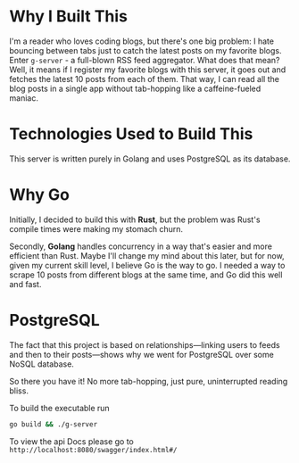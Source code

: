 # Why I Built This  

I'm a reader who loves coding blogs, but there's one big problem: I hate bouncing between tabs just to catch the latest posts on my favorite blogs. Enter `g-server` - a full-blown RSS feed aggregator. What does that mean? Well, it means if I register my favorite blogs with this server, it goes out and fetches the latest 10 posts from each of them. That way, I can read all the blog posts in a single app without tab-hopping like a caffeine-fueled maniac.

# Technologies Used to Build This

This server is written purely in Golang and uses PostgreSQL as its database.

# Why Go

Initially, I decided to build this with **Rust**, but the problem was Rust's compile times were making my stomach churn. 

Secondly, **Golang** handles concurrency in a way that's easier and more efficient than Rust. Maybe I'll change my mind about this later, but for now, given my current skill level, I believe Go is the way to go. I needed a way to scrape 10 posts from different blogs at the same time, and Go did this well and fast.

# PostgreSQL

The fact that this project is based on relationships—linking users to feeds and then to their posts—shows why we went for PostgreSQL over some NoSQL database. 

So there you have it! No more tab-hopping, just pure, uninterrupted reading bliss.


To build the executable run 
```bash 
go build && ./g-server
```

To view the api Docs please go to 
`http://localhost:8080/swagger/index.html#/`
```


```
```



